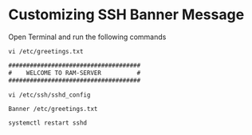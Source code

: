 # Customizing SSH Banner Message

Open Terminal and run the following commands

`vi /etc/greetings.txt`

```txt
#####################################
#    WELCOME TO RAM-SERVER          #
#####################################
```

`vi /etc/ssh/sshd_config`

```txt
Banner /etc/greetings.txt
```

`systemctl restart sshd`

